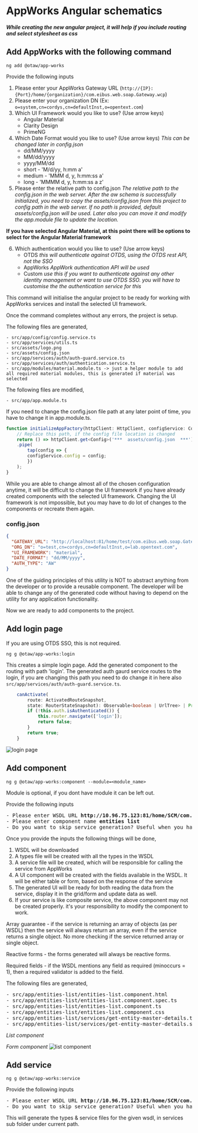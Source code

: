 # AppWorks Angular schematics 
***While creating the new angular project, it will help if you include routing and select stylesheet as css***
## Add AppWorks with the following command
`ng add @otaw/app-works`

Provide the following inputs
1. Please enter your AppWorks Gateway URL (`http://{IP}:{Port}/home/{organization}/com.eibus.web.soap.Gateway.wcp`)
2. Please enter your organization DN (Ex: `o=system,cn=cordys,cn=defaultInst,o=opentext.com`)
3. Which UI Framework would you like to use? (Use arrow keys)
    - Angular Material 
    - Clarity Design 
    - PrimeNG
4. Which Date Format would you like to use? (Use arrow keys) *This can be changed later in config.json*
    - dd/MM/yyyy 
    - MM/dd/yyyy 
    - yyyy/MM/dd 
    - short - 'M/d/yy, h:mm a' 
    - medium - 'MMM d, y, h:mm:ss a' 
    - long - 'MMMM d, y, h:mm:ss a z'
5. Please enter the relative path to config.json *The relative path to the config.json in the web server. After the aw schema is successfully initialized, you need to copy the assets/config.json from this project to config path in the web server. If no path is provided, default assets/config.json will be used. Later also you can move it and modify the app.module file to update the location.*

**If you have selected Angular Material, at this point there will be options to select for the Angular Material framework**

6. Which authentication would you like to use? (Use arrow keys)
    - OTDS *this will authenticate against OTDS, using the OTDS rest API, not the SSO*
    - AppWorks *AppWork authentication API will be used*
    - Custom *use this if you want to authenticate against any other identity management or want to use OTDS SSO. you will have to customise the the authentication service for this*

This command will initialise the angular project to be ready for working with AppWorks services and install the selected UI framework.

Once the command completes without any errors, the project is setup.

The following files are generated,
```
- src/app/config/config.service.ts
- src/app/services/utils.ts
- src/assets/logo.png
- src/assets/config.json
- src/app/services/auth/auth-guard.service.ts
- src/app/services/auth/authentication.service.ts
- src/app/modules/material.module.ts -> just a helper module to add all required material modules, this is generated if material was selected
```
The following files are modified,
```
- src/app/app.module.ts
```
If you need to change the config.json file path at any later point of time, you have to change it in app.module.ts.

```typescript
function initializeAppFactory(httpClient: HttpClient, configService: ConfigService): () => Observable<any> {
    // Replace this path, if the config file location is changed
    return () => httpClient.get<Config>('***  assets/config.json  ***')
    .pipe(
        tap(config => { 
        configService.config = config;
        })
    );
}
```
While you are able to change almost all of the chosen configuration anytime, it will be difficult to change the UI framework if you have already created components with the selected UI framework. Changing the UI framework is not impossible, but you may have to do lot of changes to the components or recreate them again. 

### config.json
```json
{
  "GATEWAY_URL": "http://localhost:81/home/test/com.eibus.web.soap.Gateway.wcp",
  "ORG_DN": "o=test,cn=cordys,cn=defaultInst,o=lab.opentext.com",
  "UI_FRAMEWORK": "material",
  "DATE_FORMAT": "dd/MM/yyyy",
  "AUTH_TYPE": "AW"
}
```

One of the guiding principles of this utility is NOT to abstract anything from the developer or to provide a reusable component. The developer will be able to change any of the generated code without having to depend on the utility for any application functionality. 

Now we are ready to add components to the project.

## Add login page
If you are using OTDS SSO, this is not required.

`ng g @otaw/app-works:login`

This creates a simple login page. Add the generated component to the routing with path 'login'. The generated auth gaurd service routes to the login, if you are changing this path you need to do change it in here also `src/app/services/auth/auth-guard.service.ts`.

```typescript
    canActivate(
        route: ActivatedRouteSnapshot,
        state: RouterStateSnapshot): Observable<boolean | UrlTree> | Promise<boolean | UrlTree> | boolean | UrlTree {
        if (!this.auth.isAuthenticated()) {
            this.router.navigate(['login']);
            return false;
        }
        return true;
    }
```
![login page](./src/screenshots/login.png)

## Add component
`ng g @otaw/app-works:component --module=<module_name>`

Module is optional, if you dont have module it can be left out.

Provide the following inputs
<pre>
- Please enter WSDL URL <b>http://10.96.75.123:81/home/SCM/com.eibus.web.tools.wsdl.WSDLGateway.wcp?service=http%3A%2F%2Fschemas.cordys.com%2Fsalesorderdatabasemetadata%2FGetEntityMasterDetails&organization=o%3DSCM%2Ccn%3Dcordys%2Ccn%3DdefaultInst%2Co%3Dlab.opentext.com&methodset=cn%3DMethodSet_SO_Transaction.MethodSet_SO_Transaction_WSI%2Ccn%3Dmethod%20sets%2Co%3DSCM%2Ccn%3Dcordys%2Ccn%3DdefaultInst%2Co%3Dlab.opentext.com</b>
- Please enter component name <b>entities list</b>
- Do you want to skip service generation? Useful when you have already created service and the service signature has changed. <b>No</b>
</pre>

Once you provide the inputs the following things will be done,
1. WSDL will be downloaded
2. A types file will be created with all the types in the WSDL
3. A service file will be created, which will be responsible for calling the service from AppWorks
4. A UI component will be created with the fields available in the WSDL. It will be either table or form, based on the response of the service
5. The generated UI will be ready for both reading the data from the service, display it in the grid/form and update data as well.
6. If your service is like composite service, the above component may not be created properly. it's your responsibility to modify the component to work.

Array guarantee - if the service is returning an array of objects (as per WSDL) then the service will always return an array, even if the service returns a single object. No more checking if the service returned array or single object.

Reactive forms - the forms generated will always be reactive forms.

Required fields - if the WSDL mentions any field as required (minoccurs = 1), then a required validator is added to the field.

The following files are generated,
<pre>
- src/app/entities-list/entities-list.component.html
- src/app/entities-list/entities-list.component.spec.ts
- src/app/entities-list/entities-list.component.ts
- src/app/entities-list/entities-list.component.css
- src/app/entities-list/services/get-entity-master-details.types.ts
- src/app/entities-list/services/get-entity-master-details.service.ts
</pre>

*List component*


*Form component*
![list component](./src/screenshots/form%20component.png)

## Add service
`ng g @otaw/app-works:service`

Provide the following inputs
<pre>
- Please enter WSDL URL <b>http://10.96.75.123:81/home/SCM/com.eibus.web.tools.wsdl.WSDLGateway.wcp?service=http%3A%2F%2Fschemas.cordys.com%2Fsalesorderdatabasemetadata%2FGetEntityMasterDetails&organization=o%3DSCM%2Ccn%3Dcordys%2Ccn%3DdefaultInst%2Co%3Dlab.opentext.com&methodset=cn%3DMethodSet_SO_Transaction.MethodSet_SO_Transaction_WSI%2Ccn%3Dmethod%20sets%2Co%3DSCM%2Ccn%3Dcordys%2Ccn%3DdefaultInst%2Co%3Dlab.opentext.com</b>
- Do you want to skip service generation? Useful when you have already created service and the service signature has changed. <b>No</b>
</pre>

This will generate the types & service files for the given wsdl, in services sub folder under current path.
